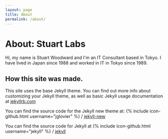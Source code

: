 ```yaml
---
layout: page
title: About
permalink: /about/
---
```

# About: Stuart Labs

Hi, my name is Stuart Woodward and I'm an IT Consultant based in Tokyo. I have lived in Japan since 1988 and worked in IT in Tokyo since 1989.

## How this site was made.
This site uses the base Jekyll theme. You can find out more info about customizing your Jekyll theme, as well as basic Jekyll usage documentation at [jekyllrb.com](http://jekyllrb.com/)

You can find the source code for the Jekyll new theme at:
{% include icon-github.html username="jglovier" %} /
[jekyll-new](https://github.com/jglovier/jekyll-new)

You can find the source code for Jekyll at
{% include icon-github.html username="jekyll" %} /
[jekyll](https://github.com/jekyll/jekyll)

